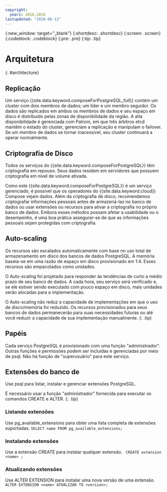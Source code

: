 ```yaml
---
copyright:
  years: 2016,2018
lastupdated: "2018-06-12"
---
```


{:new_window: target="_blank"}
{:shortdesc: .shortdesc}
{:screen: .screen}
{:codeblock: .codeblock}
{:pre: .pre}
{:tip: .tip}

# Arquitetura 
{: #architecture}

## Replicação

Um serviço {{site.data.keyword.composeForPostgreSQL_full}} contém um cluster com dois membros de dados; um líder e um membro seguidor. Os dados são replicados em ambos os membros de dados e seu espaço em disco é distribuído pelas zonas de disponibilidade da região.  A alta disponibilidade é gerenciada com Patroni, em que três árbitros etcd mantêm o estado do cluster, gerenciam a replicação e manipulam o failover. Se um membro de dados se tornar inacessível, seu cluster continuará a operar normalmente.

## Criptografia de Disco

Todos os serviços do {{site.data.keyword.composeForPostgreSQL}} têm criptografia em repouso. Seus dados residem em servidores que possuem criptografia em nível de volume ativada. 

Como este {{site.data.keyword.composeForPostgreSQL}} é um serviço gerenciado, é possível que os operadores do {{site.data.keyword.cloud}} Compose vejam dados. Além da criptografia de disco, recomendamos criptografar informações pessoais antes de armazená-las no banco de dados ou usar extensões ou recursos para ativar a criptografia no próprio banco de dados. Embora esses métodos possam afetar a usabilidade ou o desempenho, é uma boa prática assegurar-se de que as informações pessoais sejam protegidas com criptografia.

## Auto-scaling

Os recursos são escalados automaticamente com base no uso total de armazenamento em disco dos bancos de dados PostgreSQL. A memória baseia-se em uma razão de espaço em disco provisionado em 1:4. Esses recursos são empacotados como unidades.

O Auto-scaling foi projetado para responder às tendências de curto a médio prazo de seu banco de dados. A cada hora, seu serviço será verificado e, se ele estiver sendo executado com pouco espaço em disco, mais unidades serão alocadas para a implementação. 

O Auto-scaling não reduz a capacidade de implementações em que o uso de disco/memória foi reduzido. Os recursos provisionados para seus bancos de dados permanecerão para suas necessidades futuras ou até você reduzir a capacidade de sua implementação manualmente.
{: .tip}

## Papéis

Cada serviço PostgreSQL é provisionado com uma função "administrador". Outras funções e permissões podem ser incluídas e gerenciadas por meio de psql. Não há função de "superusuário" para este serviço.

## Extensões do banco de

Use psql para listar, instalar e gerenciar extensões PostgreSQL.

É necessário usar a função "administrador" fornecida para executar os comandos CREATE e ALTER. {: .tip}

### Listando extensões

Use pg_available_extensions para obter uma lista completa de extensões suportadas.
`SELECT name FROM pg_available_extensions;`

### Instalando extensões

Use a extensão CREATE para instalar qualquer extensão.
` CREATE extension <name> ;`

### Atualizando extensões

Use ALTER EXTENSION para instalar uma nova versão de uma extensão.
` ALTER EXTENSION <name> ATUALIZAR TO <version>;`
